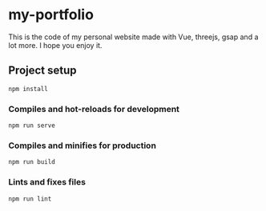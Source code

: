 # my-portfolio

This is the code of my personal website made with Vue, threejs, gsap and a lot more.
I hope you enjoy it.

## Project setup

```
npm install
```

### Compiles and hot-reloads for development

```
npm run serve
```

### Compiles and minifies for production

```
npm run build
```

### Lints and fixes files

```
npm run lint
```
